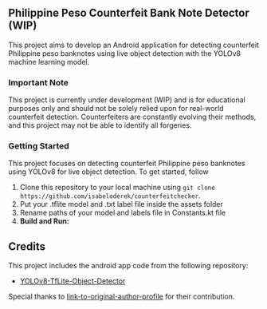 ## Philippine Peso Counterfeit Bank Note Detector (WIP)

This project aims to develop an Android application for detecting counterfeit Philippine peso banknotes using live object detection with the YOLOv8 machine learning model.

### Important Note
This project is currently under development (WIP) and is for educational purposes only and should not be solely relied upon for real-world counterfeit detection. Counterfeiters are constantly evolving their methods, and this project may not be able to identify all forgeries.

### Getting Started
This project focuses on detecting counterfeit Philippine peso banknotes using YOLOv8 for live object detection. To get started, follow 
1. Clone this repository to your local machine using `git clone https://github.com/isabeloderek/counterfeitchecker`.
2. Put your .tflite model and .txt label file inside the assets folder
3. Rename paths of your model and labels file in Constants.kt file
4. **Build and Run:**

## Credits

This project includes the android app code from the following repository:

- [YOLOv8-TfLite-Object-Detector](https://github.com/surendramaran/YOLOv8-TfLite-Object-Detector)

Special thanks to [link-to-original-author-profile](https://github.com/surendramaran) for their contribution.
